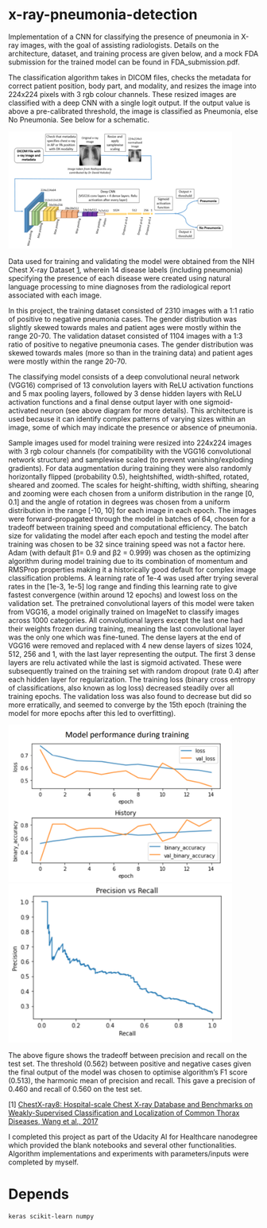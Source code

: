 # x-ray-pneumonia-detection

Implementation of a CNN for classifying the presence of pneumonia in X-ray images, with the goal of assisting radiologists. Details on the architecture, dataset, and training process are given below, and a mock FDA submission for the trained model can be found in FDA_submission.pdf.

The classification algorithm takes in DICOM files, checks the metadata for correct patient position, body part, and modality, and resizes the image into 224x224 pixels with 3 rgb colour channels. These resized images are classified with a deep CNN with a single logit output. If the output value is above a pre-calibrated threshold, the image is classified as Pneumonia, else No Pneumonia. See below for a schematic.

<img src="https://github.com/callumcanavan/x-ray-pneumonia-detection/blob/main/images/architecture.png" alt="drawing" width="450"/>

Data used for training and validating the model were obtained from the NIH Chest X-ray Dataset [1](https://arxiv.org/abs/1705.02315), wherein 14 disease labels (including pneumonia) specifying the presence of each disease were created using natural language processing to mine diagnoses from the radiological report associated with each image.

In this project, the training dataset consisted of 2310 images with a 1:1 ratio of positive to negative pneumonia cases. The gender distribution was slightly skewed towards males and patient ages were mostly within the range 20-70. The validation dataset consisted of 1104 images with a 1:3 ratio of positive to negative pneumonia cases. The gender distribution was skewed towards males (more so than in the training data) and patient ages were mostly within the range 20-70.

The classifying model consists of a deep convolutional neural network (VGG16) comprised of 13 convolution layers with ReLU activation functions and 5 max pooling layers, followed by 3 dense hidden layers with ReLU activation functions and a final dense output layer with one sigmoid-activated neuron (see above diagram for more details). This architecture is used because it can identify complex patterns of varying sizes within an image, some of which may indicate the presence or absence of pneumonia. 

Sample images used for model training were resized into 224x224 images with 3 rgb colour channels (for compatibility with the VGG16 convolutional network structure) and samplewise scaled (to prevent vanishing/exploding gradients). For data augmentation during training they were also randomly horizontally flipped (probability 0.5), heightshifted, width-shifted, rotated, sheared and zoomed. The scales for height-shifting, width shifting, shearing and zooming were each chosen from a uniform distribution in the range [0, 0.1] and the angle of rotation in degrees was chosen from a uniform distribution in the range [-10, 10] for each image in each epoch. The images were forward-propagated through the model in batches of 64, chosen for a tradeoff between training speed and computational efficiency. The batch size for validating the model after each epoch and testing the model after training was chosen to be 32 since training speed was not a factor here. Adam (with default β1= 0.9 and β2 = 0.999) was chosen as the optimizing algorithm during model training due to its combination of momentum and RMSProp properties making it a historically good default for complex image classification problems. A learning rate of 1e-4 was used after trying several rates in the [1e-3, 1e-5] log range and finding this learning rate to give fastest convergence (within around 12 epochs) and lowest loss on the validation set. The pretrained convolutional layers of this model were taken from VGG16, a model originally trained on ImageNet to classify images across 1000 categories. All convolutional layers except the last one had their weights frozen during training, meaning the last convolutional layer was the only one which was fine-tuned. The dense layers at the end of VGG16 were removed and replaced with 4 new dense layers of sizes 1024, 512, 256 and 1, with the last layer representing the output. The first 3 dense layers are relu activated while the last is sigmoid activated. These were subsequently trained on the training set with random dropout (rate 0.4) after each hidden layer for regularization. The training loss (binary cross entropy of classifications, also known as log loss) decreased steadily over all training epochs. The validation loss was also found to decrease but did so more erratically, and seemed to converge by the 15th epoch (training the model for more epochs after this led to overfitting).

<img src="https://github.com/callumcanavan/x-ray-pneumonia-detection/blob/main/images/train.png" alt="drawing" width="450"/>

<img src="https://github.com/callumcanavan/x-ray-pneumonia-detection/blob/main/images/pr.png" alt="drawing" width="450"/>

The above figure shows the tradeoff between precision and recall on the test set. The threshold (0.562) between positive and negative cases given the final output of the model was chosen to optimise algorithm’s F1 score (0.513), the harmonic mean of precision and recall. This gave a precision of 0.460 and recall of 0.560 on the test set.

[1] [ChestX-ray8: Hospital-scale Chest X-ray Database and Benchmarks on Weakly-Supervised Classification and Localization of Common Thorax Diseases, Wang et al., 2017](https://arxiv.org/abs/1705.02315)

I completed this project as part of the Udacity AI for Healthcare nanodegree which provided the blank notebooks and several other functionalities. Algorithm implementations and experiments with parameters/inputs were completed by myself.

# Depends
```
keras scikit-learn numpy
```
